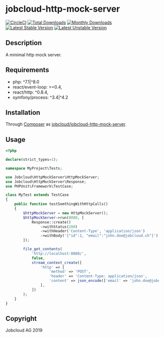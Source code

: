 # jobcloud-http-mock-server

[![CircleCI](https://circleci.com/gh/jobcloud/jobcloud-http-mock-server/tree/master.svg?style=svg)](https://circleci.com/gh/jobcloud/jobcloud-http-mock-server/tree/master)
[![Total Downloads](https://poser.pugx.org/jobcloud/jobcloud-http-mock-server/downloads.png)](https://packagist.org/packages/jobcloud/jobcloud-http-mock-server)
[![Monthly Downloads](https://poser.pugx.org/jobcloud/jobcloud-http-mock-server/d/monthly)](https://packagist.org/packages/jobcloud/jobcloud-http-mock-server)
[![Latest Stable Version](https://poser.pugx.org/jobcloud/jobcloud-http-mock-server/v/stable.png)](https://packagist.org/packages/jobcloud/jobcloud-http-mock-server)
[![Latest Unstable Version](https://poser.pugx.org/jobcloud/jobcloud-http-mock-server/v/unstable)](https://packagist.org/packages/jobcloud/jobcloud-http-mock-server)

## Description

A minimal http mock server.

## Requirements

 * php: ^7.1|^8.0
 * react/event-loop: >=0.4,
 * react/http: ^0.8.4,
 * symfony/process: ^3.4|^4.2

## Installation

Through [Composer](http://getcomposer.org) as [jobcloud/jobcloud-http-mock-server][1].

## Usage

```php
<?php

declare(strict_types=1);

namespace MyProject\Tests;

use Jobcloud\HttpMockServer\HttpMockServer;
use Jobcloud\HttpMockServer\Response;
use PHPUnit\Framework\TestCase;

class MyTest extends TestCase
{
    public function testSomthingWithHttpCalls()
    {
        $httpMockServer = new HttpMockServer();
        $httpMockServer->run(8080, [
            Response::create()
                ->withStatus(200)
                ->withHeader('Content-Type', 'application/json')
                ->withBody('{"id":1, "email":"john.doe@jobcloud.ch"}'),
        ]);

        file_get_contents(
            'http://localhost:8080/',
            false,
            stream_context_create([
                'http' => [
                    'method' => 'POST',
                    'header' => 'Content-Type: application/json',
                    'content' => json_encode(['email' => 'john.doe@jobcloud.ch']),
                ],
            ])
        );
    }
}
```

## Copyright

Jobcloud AG 2019

[1]: https://packagist.org/packages/jobcloud/jobcloud-http-mock-server
